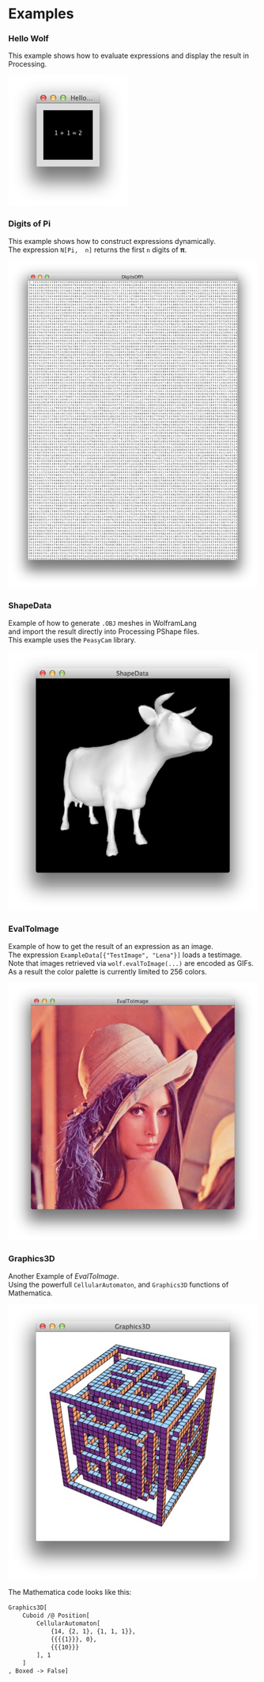 Examples
========

### Hello Wolf ###

This example shows how to evaluate expressions and display the result in Processing.

![HelloWolf.jpg](HelloWolf.jpg)

### Digits of Pi ###

This example shows how to construct expressions dynamically.  
The expression `N[Pi,  n]` returns the first `n` digits of **π**.

![DigitsOfPi.jpg](DigitsOfPi.jpg)


### ShapeData ###

Example of how to generate `.OBJ` meshes in WolframLang   
and import the result directly into Processing PShape files.  
This example uses the `PeasyCam` library.

![ShapeData.jpg](ShapeData.jpg)


### EvalToImage ###

Example of how to get the result of an expression as an image.  
The expression `ExampleData[{"TestImage", "Lena"}]` loads a testimage.  
Note that images retrieved via `wolf.evalToImage(...)` are encoded as GIFs.  
As a result the color palette is currently limited to 256 colors.

![EvalToImage.jpg](EvalToImage.jpg)
 
 
### Graphics3D ###
 
Another Example of *EvalToImage*.  
Using the powerfull `CellularAutomaton`, and `Graphics3D` functions of Mathematica. 

![Graphics3D.jpg](Graphics3D.jpg)

The Mathematica code looks like this:

    Graphics3D[
    	Cuboid /@ Position[
        	CellularAutomaton[
        		{14, {2, 1}, {1, 1, 1}}, 
    			{{{{1}}}, 0}, 
    			{{{10}}}
    		], 1	
    	]
    , Boxed -> False]
 
